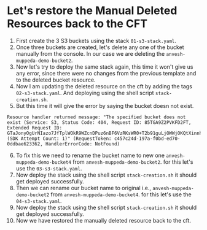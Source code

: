 # Let's restore the Manual Deleted Resources back to the CFT  
1. First create the 3 S3 buckets using the stack `01-s3-stack.yaml`.  
2. Once three buckets are created, let's delete any one of the bucket manually from the console. In our case we are deleting the `anvesh-muppeda-demo-bucket2`. 
3. Now let's try to deploy the same stack again, this time it won't give us any error, since there were no changes from the previous template and to the deleted bucket resource. 
4. Now I am updating the deleted resource on the cft by adding the tags `02-s3-stack.yaml`. And deploying using the shell script `stack-creation.sh`. 
5. But this time it will give the error by saying the bucket doesn not exist.
```
Resource handler returned message: "The specified bucket does not exist (Service: S3, Status Code: 404, Request ID: 85TGA9Z2PVKFD2FT, Extended Request ID: GTaJonyOgUrNIazo7JfTplWOkR9WZcnDPuz6nBF6VzRKsWR0+T2b91guLjOWWjOKQtXinnhuuzP3H9eyFBL73nHk01B8JMZi) (SDK Attempt Count: 1)" (RequestToken: c457c24d-197a-f0bd-ed70-0ddbae623362, HandlerErrorCode: NotFound)
```
6. To fix this we need to rename the bucket name to new one `anvesh-muppeda-demo-bucket4` from `anvesh-muppeda-demo-bucket2`. for this let's use the `03-s3-stack.yaml`.
7. Now deploy the stack using the shell script `stack-creation.sh` it should get deployed successfully.
8. Then we can rename our bucket name to original i.e., `anvesh-muppeda-demo-bucket2` from `anvesh-muppeda-demo-bucket4`. for this let's use the `04-s3-stack.yaml`.
9. Now deploy the stack using the shell script `stack-creation.sh` it should get deployed successfully.
10. Now we have restored the manually deleted resource back to the cft.
